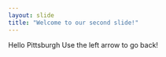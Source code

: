 ```yaml
---
layout: slide
title: "Welcome to our second slide!"
---
```

Hello Pittsburgh
Use the left arrow to go back!
